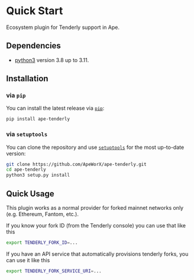 # Quick Start

Ecosystem plugin for Tenderly support in Ape.

## Dependencies

- [python3](https://www.python.org/downloads) version 3.8 up to 3.11.

## Installation

### via `pip`

You can install the latest release via [`pip`](https://pypi.org/project/pip/):

```bash
pip install ape-tenderly
```

### via `setuptools`

You can clone the repository and use [`setuptools`](https://github.com/pypa/setuptools) for the most up-to-date version:

```bash
git clone https://github.com/ApeWorX/ape-tenderly.git
cd ape-tenderly
python3 setup.py install
```

## Quick Usage

This plugin works as a normal provider for forked mainnet networks only (e.g. Ethereum, Fantom, etc.).

If you know your fork ID (from the Tenderly console) you can use that like this

```sh
export TENDERLY_FORK_ID=...
```

If you have an API service that automatically provisions tenderly forks, you can use it like this

```sh
export TENDERLY_FORK_SERVICE_URI=...
```
